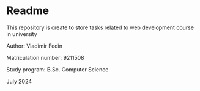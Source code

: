 # Readme

This repository is create to store tasks related to web development course in university

Author: Vladimir Fedin

Matriculation number: 9211508

Study program: B.Sc. Computer Science

July 2024
